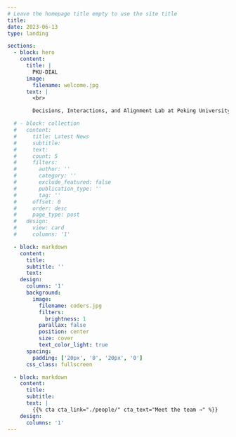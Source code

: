 ```yaml
---
# Leave the homepage title empty to use the site title
title:
date: 2023-06-13
type: landing

sections:
  - block: hero
    content:
      title: |
        PKU-DIAL
      image:
        filename: welcome.jpg
      text: |
        <br>

        Decisions, Interactions, and Alignment Lab at Peking University (PKU) is a energetic research team focused on advancing decision intelligence and alignment. Led by Prof.Yaodong Yang, PKU-DIAL conducts cutting-edge research to develop innovative methodologies for Reinforcement Learning, LLMs for Alignment, AI Safety.

  # - block: collection
  #   content:
  #     title: Latest News
  #     subtitle:
  #     text:
  #     count: 5
  #     filters:
  #       author: ''
  #       category: ''
  #       exclude_featured: false
  #       publication_type: ''
  #       tag: ''
  #     offset: 0
  #     order: desc
  #     page_type: post
  #   design:
  #     view: card
  #     columns: '1'

  - block: markdown
    content:
      title:
      subtitle: ''
      text:
    design:
      columns: '1'
      background:
        image:
          filename: coders.jpg
          filters:
            brightness: 1
          parallax: false
          position: center
          size: cover
          text_color_light: true
      spacing:
        padding: ['20px', '0', '20px', '0']
      css_class: fullscreen

  - block: markdown
    content:
      title:
      subtitle:
      text: |
        {{% cta cta_link="./people/" cta_text="Meet the team →" %}}
    design:
      columns: '1'
---
```


